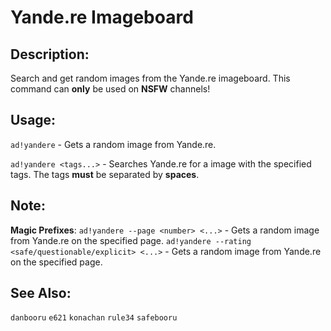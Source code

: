 # Yande.re Imageboard

## Description:
Search and get random images from the Yande.re imageboard.
This command can **only** be used on **NSFW** channels!

## Usage:
`ad!yandere` - Gets a random image from Yande.re.

`ad!yandere <tags...>` - Searches Yande.re for a image with the specified tags. The tags **must** be separated by **spaces**.

## Note:
**Magic Prefixes**:
`ad!yandere --page <number> <...>` - Gets a random image from Yande.re on the specified page.
`ad!yandere --rating <safe/questionable/explicit> <...>` - Gets a random image from Yande.re on the specified page.

## See Also:
`danbooru` `e621` `konachan` `rule34` `safebooru`

